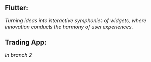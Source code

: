 **<h2>Flutter:</h2>** *<p style="font-size:16px;">Turning ideas into interactive symphonies of widgets, where innovation conducts the harmony of user experiences.</p>*

**<h2>Trading App:</h2>** *<p style="font-size:16px;">In branch 2 </p>*



